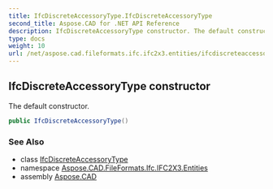 ```yaml
---
title: IfcDiscreteAccessoryType.IfcDiscreteAccessoryType
second_title: Aspose.CAD for .NET API Reference
description: IfcDiscreteAccessoryType constructor. The default constructor
type: docs
weight: 10
url: /net/aspose.cad.fileformats.ifc.ifc2x3.entities/ifcdiscreteaccessorytype/ifcdiscreteaccessorytype/
---
```

## IfcDiscreteAccessoryType constructor

The default constructor.

```csharp
public IfcDiscreteAccessoryType()
```

### See Also

* class [IfcDiscreteAccessoryType](../)
* namespace [Aspose.CAD.FileFormats.Ifc.IFC2X3.Entities](../../ifcdiscreteaccessorytype/)
* assembly [Aspose.CAD](../../../)


